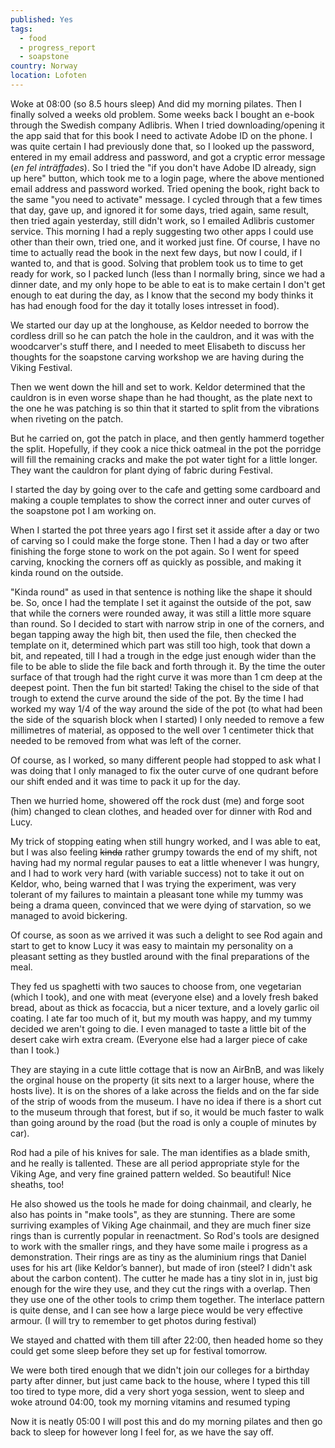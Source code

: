 ```yaml
---
published: Yes
tags:
  - food
  - progress_report
  - soapstone
country: Norway
location: Lofoten
---
```

Woke at 08:00 (so 8.5 hours sleep) And did my morning pilates. Then I finally solved a weeks old problem. Some weeks back I bought an e-book through the Swedish company Adlibris. When I tried downloading/opening it the app said that for this book I need to activate Adobe ID on the phone. I was quite certain I had previously done that, so I looked up the password, entered in my email address and password, and got a cryptic error message (*en fel inträffades*). So I tried the "if you don't have Adobe ID already, sign up here" button, which took me to a login page, where the above mentioned email address and password worked. Tried opening the book, right back to the same "you need to activate" message. I cycled through that a few times that day, gave up, and ignored it for some days, tried again, same result, then tried again yesterday, still didn't work, so I emailed Adlibris customer service. This morning I had a reply suggesting two other apps I could use other than their own, tried one, and it worked just fine. Of course, I have no time to actually read the book in the next few days, but now I could, if I wanted to, and that is good.
Solving that problem took us to time to get ready for work, so I packed lunch (less than I normally bring, since we had a dinner date, and my only hope to be able to eat is to make certain I don't get enough to eat during the day, as I know that the second my body thinks it has had enough food for the day it totally loses intresset in food). 

We started our day up at the longhouse, as Keldor needed to borrow the cordless drill so he can patch the hole in the cauldron, and it was with the woodcarver's stuff there, and I needed to meet Elisabeth to discuss her thoughts for the soapstone carving workshop we are having during the Viking Festival. 

Then we went down the hill and set to work. Keldor determined that the cauldron is in even worse shape than he had thought, as the plate next to the one he was patching is so thin that it started to split from the vibrations when riveting on the patch. 

But he carried on, got the patch in place, and then gently hammerd together the split. Hopefully, if they cook a nice thick oatmeal in the pot the porridge will fill the remaining cracks and make the pot water tight for a little longer. They want the cauldron for plant dying of fabric during Festival. 

I started the day by going over to the cafe and getting some cardboard and making a couple templates to show the correct inner and outer curves of the soapstone pot I am working on.

When I started the pot three years ago I first set it asside after a day or two of carving so I could make the forge stone. Then I had a day or two after finishing the forge stone to work on the pot again. So I went for speed carving, knocking the corners off as quickly as possible, and making it kinda round on the outside. 

"Kinda round" as used in that sentence is nothing like the shape it should be. So, once I had the template I set it against the outside of the pot, saw that while the corners were rounded away, it was still a little more square than round. So I decided to start with narrow strip in one of the corners, and began tapping away the high bit, then used the file, then checked the template on it, determined which part was still too high, took that down a bit, and repeated, till I had a trough in the edge just enough wider than the file to be able to slide the file back and forth through it. By the time the outer surface of that trough had the right curve it was more than 1 cm deep at the deepest point.
Then the fun bit started! Taking the chisel to the side of that trough to extend the curve around the side of the pot. By the time I had worked my way 1/4 of the way around the side of the pot (to what had been the side of the squarish block when I started) I only needed to remove a few millimetres of material, as opposed to the well over 1 centimeter thick that needed to be removed from what was left of the corner. 

Of course, as I worked, so many different people had stopped to ask what I was doing that I only managed to fix the outer curve of one qudrant before our shift ended and it was time to pack it up for the day.

Then we hurried home, showered off the rock dust (me) and forge soot (him)  changed to clean clothes, and headed over for dinner with Rod and Lucy.

My trick of stopping eating when still hungry worked, and I was able to eat, but I was also feeling ~~kinda~~ rather grumpy towards the end of my shift, not having had my normal regular pauses to eat a little whenever I was hungry, and I had to work very hard (with variable success) not to take it out on Keldor, who, being warned that I was trying the experiment, was very tolerant of my failures to maintain a pleasant tone while my tummy was being a drama queen, convinced that we were dying of starvation, so we managed to avoid bickering. 

Of course, as soon as we arrived it was such a delight to see Rod again and start to get to know Lucy it was easy to maintain my personality on a pleasant setting as they bustled around with the final preparations of the meal.

They fed us spaghetti with two sauces to choose from, one vegetarian (which I took), and one with meat (everyone else) and a lovely fresh baked bread, about as thick as focaccia, but a nicer texture, and a lovely garlic oil coating. I ate far too much of it, but my mouth was happy, and my tummy decided we aren't going to die. I even managed to taste a little bit of the desert cake wirh extra cream. (Everyone else had a larger piece of cake than I took.)

They are staying in a cute little cottage that is now an AirBnB, and was likely the orginal house on the property (it sits next to a larger house, where the hosts live). It is on the shores of a lake across the fields and on the far side of the strip  of woods from the museum. I have no idea if there is a short cut to the museum through that forest, but if so, it would be much faster to walk than going around by the road (but the road is only a couple of minutes by car). 

Rod had a pile of his knives for sale. The man identifies as a blade smith, and he really is tallented. These are all period appropriate style for the Viking Age, and very fine grained pattern welded. So beautiful! Nice sheaths, too!

He also showed us the tools he made for doing chainmail, and clearly, he also has points in "make tools", as they are stunning. There are some surriving examples of Viking Age chainmail, and they are much finer size rings than is currently popular in reenactment.  So Rod's tools are designed to work with the smaller rings, and they have some maile i  progress as a demonstration. 
Their rings are as tiny as the aluminium rings that Daniel uses for his art (like Keldor’s banner), but made of iron (steel? I didn't ask about the carbon content).
The cutter he made has a tiny slot in in, just big enough for the wire they use, and they cut the rings with a overlap. Then they use one of the other tools to crimp them together. The interlace pattern is quite dense, and I can see how a large piece would be very effective armour.  (I will try to remember to get photos during festival)

We stayed and chatted with them till after 22:00, then headed home so they could get some sleep before they set up for festival tomorrow. 

We were both tired enough that we didn't join our colleges for a birthday party after dinner, but just  came back to the house, where I typed this till too tired to type more, did a very short yoga session, went to sleep and woke atround 04:00, took my morning vitamins and resumed typing 

Now it is neatly 05:00 I will post this and do my morning pilates and then go back to sleep for however long I feel for, as we have the say off. 